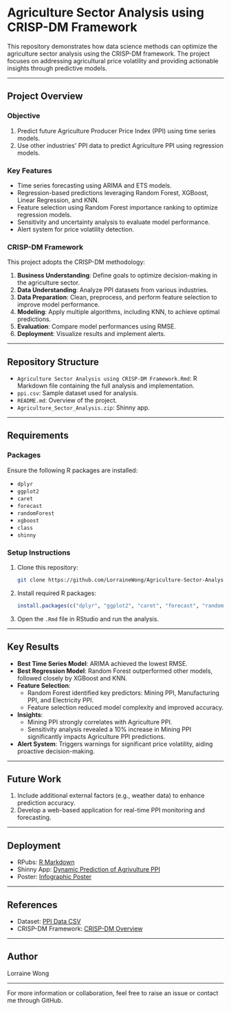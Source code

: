 # Agriculture Sector Analysis using CRISP-DM Framework

This repository demonstrates how data science methods can optimize the agriculture sector analysis using the CRISP-DM framework. The project focuses on addressing agricultural price volatility and providing actionable insights through predictive models.

---

## Project Overview

### **Objective**
1. Predict future Agriculture Producer Price Index (PPI) using time series models.
2. Use other industries' PPI data to predict Agriculture PPI using regression models.

### **Key Features**
- Time series forecasting using ARIMA and ETS models.
- Regression-based predictions leveraging Random Forest, XGBoost, Linear Regression, and KNN.
- Feature selection using Random Forest importance ranking to optimize regression models.
- Sensitivity and uncertainty analysis to evaluate model performance.
- Alert system for price volatility detection.

### **CRISP-DM Framework**
This project adopts the CRISP-DM methodology:
1. **Business Understanding**: Define goals to optimize decision-making in the agriculture sector.
2. **Data Understanding**: Analyze PPI datasets from various industries.
3. **Data Preparation**: Clean, preprocess, and perform feature selection to improve model performance.
4. **Modeling**: Apply multiple algorithms, including KNN, to achieve optimal predictions.
5. **Evaluation**: Compare model performances using RMSE.
6. **Deployment**: Visualize results and implement alerts.

---

## Repository Structure
- `Agriculture Sector Analysis using CRISP-DM Framework.Rmd`: R Markdown file containing the full analysis and implementation.
- `ppi.csv`: Sample dataset used for analysis.
- `README.md`: Overview of the project.
- `Agriculture_Sector_Analysis.zip`: Shinny app.

---

## Requirements

### **Packages**
Ensure the following R packages are installed:
- `dplyr`
- `ggplot2`
- `caret`
- `forecast`
- `randomForest`
- `xgboost`
- `class`
- `shinny`

### **Setup Instructions**
1. Clone this repository:
   ```bash
   git clone https://github.com/LorraineWong/Agriculture-Sector-Analysis.git
   ```
2. Install required R packages:
   ```R
   install.packages(c("dplyr", "ggplot2", "caret", "forecast", "randomForest", "xgboost", "class","shinny"))
   ```
3. Open the `.Rmd` file in RStudio and run the analysis.

---

## Key Results
- **Best Time Series Model**: ARIMA achieved the lowest RMSE.
- **Best Regression Model**: Random Forest outperformed other models, followed closely by XGBoost and KNN.
- **Feature Selection**:
  - Random Forest identified key predictors: Mining PPI, Manufacturing PPI, and Electricity PPI.
  - Feature selection reduced model complexity and improved accuracy.
- **Insights**:
  - Mining PPI strongly correlates with Agriculture PPI.
  - Sensitivity analysis revealed a 10% increase in Mining PPI significantly impacts Agriculture PPI predictions.
- **Alert System**: Triggers warnings for significant price volatility, aiding proactive decision-making.

---

## Future Work
1. Include additional external factors (e.g., weather data) to enhance prediction accuracy.
2. Develop a web-based application for real-time PPI monitoring and forecasting.

---

## Deployment
- RPubs: [R Markdown](https://rpubs.com/Lorraine06/Agriculture-Sector-Analysis)
- Shinny App: [Dynamic Prediction of Agrivulture PPI](https://qk8k0u-lorraine-wong.shinyapps.io/Agriculture_Sector_Analysis/)
- Poster: [Infographic Poster](https://www.canva.com/design/DAGa3ti-8YM/SGL8o9AWkLplmzttfp9JgQ/view?utm_content=DAGa3ti-8YM&utm_campaign=share_your_design&utm_medium=link&utm_source=shareyourdesignpanel)

---

## References
- Dataset: [PPI Data CSV](https://storage.dosm.gov.my/ppi/ppi.csv)
- CRISP-DM Framework: [CRISP-DM Overview](https://www.crisp-dm.org/)

---

## Author
Lorraine Wong

---

For more information or collaboration, feel free to raise an issue or contact me through GitHub.
